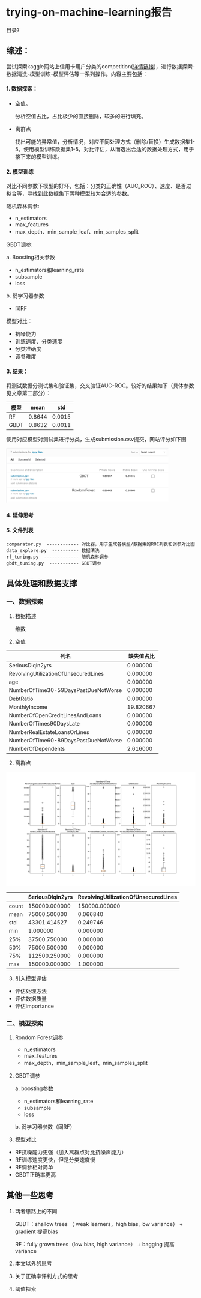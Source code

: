 # trying-on-machine-learning报告

目录?

## 综述：
尝试探索kaggle网站上信用卡用户分类的competition([详情链接](https://www.kaggle.com/c/GiveMeSomeCredit/overview))，进行数据探索-数据清洗-模型训练-模型评估等一系列操作。内容主要包括：


#### 1. 数据探索：
- 空值。

    分析空值占比，占比极少的直接删除，较多的进行填充。
    
- 离群点

    找出可能的异常值，分析情况，对应不同处理方式（删除/替换）生成数据集1-5。使用模型训练数据集1-5，对比评估，从而选出合适的数据处理方式，用于接下来的模型训练。

#### 2. 模型训练

对比不同参数下模型的好坏，包括：分类的正确性（AUC_ROC）、速度、是否过拟合等，寻找到此数据集下两种模型较为合适的参数。

随机森林调参:

   - n_estimators
   - max_features
   - max_depth、min_sample_leaf、min_samples_split
    
GBDT调参:

a. Boosting相关参数

   - n_estimators和learning_rate
   - subsample
   - loss
    
b. 弱学习器参数
    
   - 同RF
    
模型对比：
    
   - 抗噪能力
   - 训练速度、分类速度
   - 分类准确度
   - 调参难度

#### 3. 结果：
将测试数据分测试集和验证集，交叉验证AUC-ROC。较好的结果如下（具体参数见文章第二部分）：

| 模型 | mean | std|
| ------ | ------ | ------ |
| RF | 0.8644 | 0.0015 |
| GBDT | 0.8632 | 0.0011 |

使用对应模型对测试集进行分类，生成submission.csv提交，网站评分如下图

<img src="https://github.com/IggyGao/trying-on-machine-learning/blob/master/pictures/my_score.png?raw=true" style="zoom:50%" />


#### 4. 延伸思考

#### 5. 文件列表

    comparator.py  ------------ 对比器，用于生成各模型/数据集的ROC列表和调参对比图
    data_explore.py  ---------- 数据清洗
    rf_tuning.py  ------------- 随机森林调参 
    gbdt_tuning.py  ----------- GBDT调参  
   

## 具体处理和数据支撑

### 一、数据探索
1. 数据描述

    维数

2. 空值

|  列名     |缺失值占比|
| ------ | ------ | 
|SeriousDlqin2yrs                        | 0.000000
|RevolvingUtilizationOfUnsecuredLines     |0.000000
|age                                      |0.000000
|NumberOfTime30-59DaysPastDueNotWorse     |0.000000
|DebtRatio                                |0.000000
|MonthlyIncome                           |19.820667
|NumberOfOpenCreditLinesAndLoans         |0.000000
|NumberOfTimes90DaysLate                  |0.000000
|NumberRealEstateLoansOrLines             |0.000000
|NumberOfTime60-89DaysPastDueNotWorse     |0.000000
|NumberOfDependents                       |2.616000

2. 离群点

![avatar](https://github.com/IggyGao/trying-on-machine-learning/blob/master/pictures/overview.png?raw=true)

|           |  SeriousDlqin2yrs | RevolvingUtilizationOfUnsecuredLines  |
| ------ | ------ | ------ | 
|count  |150000.000000     |150000.000000                         |150000.000000 |  
|mean    |75000.500000      |    0.066840                          |    6.048438  | 
|std     |43301.414527       |   0.249746                           | 249.755371   |
|min     |    1.000000        |  0.000000                            |  0.000000   |
|25%     |37500.750000         | 0.000000                             | 0.029867   |
|50%     |75000.500000         | 0.000000                             | 0.154181   |
|75%    |112500.250000         | 0.000000                             | 0.559046   |
|max    |150000.000000          |1.000000                          |50708.000000   |


3. 引入模型评估
- 评估处理方法
- 评估数据质量
- 评估importance

### 二、模型探索

1. Rondom Forest调参 
    - n_estimators
    - max_features
    - max_depth、min_sample_leaf、min_samples_split
    
2. GBDT调参

    a. boosting参数
    - n_estimators和learning_rate
    - subsample
    - loss
    
    b. 弱学习器参数（同RF）
  
    
3. 模型对比

- RF抗噪能力更强（加入离群点对比抗噪声能力）
- RF训练速度更快，但是分类速度慢
- RF调参相对简单
- GBDT正确率更高

## 其他一些思考

1. 两者思路上的不同

    GBDT：shallow trees （ weak learners，high bias, low variance） +  gradient 提高bias

    RF：fully grown trees（low bias, high variance） + bagging 提高variance

2. 本文以外的思考

3. 关于正确率评判方式的思考

4. 阈值探索

